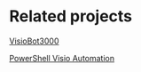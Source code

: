 # Related projects



[VisioBot3000](https://github.com/MikeShepard/VisioBot3000)

[PowerShell Visio Automation](https://github.com/jrich523/PSVA)


